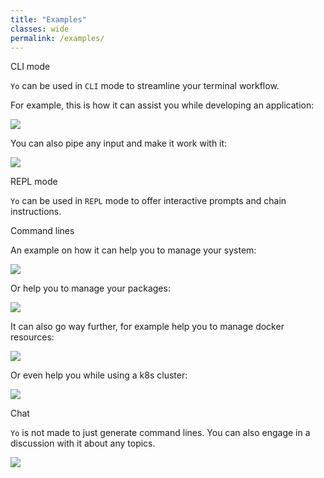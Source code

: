 ```yaml
---
title: "Examples"
classes: wide
permalink: /examples/
---
```


CLI mode

`Yo` can be used in `CLI` mode to streamline your terminal workflow.

For example, this is how it can assist you while developing an application:

![](https://raw.githubusercontent.com/ekkinox/yo/main/docs/_assets/dev.gif)

You can also pipe any input and make it work with it:

![](https://raw.githubusercontent.com/ekkinox/yo/main/docs/_assets/pipe.gif)

REPL mode

`Yo` can be used in `REPL` mode to offer interactive prompts and chain instructions.

Command lines

An example on how it can help you to manage your system:

![](https://raw.githubusercontent.com/ekkinox/yo/main/docs/_assets/system.gif)

Or help you to manage your packages:

![](https://raw.githubusercontent.com/ekkinox/yo/main/docs/_assets/pkg.gif)

It can also go way further, for example help you to manage docker resources:

![](https://raw.githubusercontent.com/ekkinox/yo/main/docs/_assets/docker.gif)

Or even help you while using a k8s cluster:

![](https://raw.githubusercontent.com/ekkinox/yo/main/docs/_assets/k8s.gif)

Chat

`Yo` is not made to just generate command lines. You can also engage in a discussion with it about any topics.

![](https://raw.githubusercontent.com/ekkinox/yo/main/docs/_assets/chat.gif)